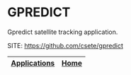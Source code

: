 # GPREDICT
 
 Gpredict satellite tracking application.
 
 SITE: https://github.com/csete/gpredict

 | [Applications](https://portable-linux-apps.github.io/apps.html) | [Home](https://portable-linux-apps.github.io)
 | --- | --- |
